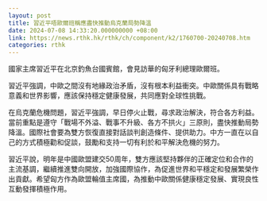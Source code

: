 ```yaml
---
layout: post
title: 習近平唔歐爾班稱應盡快推動烏克蘭局勢降溫
date: 2024-07-08 14:33:20.000000000 +08:00
link: https://news.rthk.hk/rthk/ch/component/k2/1760700-20240708.htm
categories: rthk
---
```


國家主席習近平在北京釣魚台國賓館，會見訪華的匈牙利總理歐爾班。

習近平強調，中歐之間沒有地緣政治矛盾，沒有根本利益衝突。中歐關係具有戰略意義和世界影響，應該保持穩定健康發展，共同應對全球性挑戰。

在烏克蘭危機問題，習近平強調，早日停火止戰，尋求政治解決，符合各方利益。當前重點是遵守「戰場不外溢、戰事不升級、各方不拱火」三原則，盡快推動局勢降溫。國際社會要為雙方恢復直接對話談判創造條件、提供助力。中方一直在以自己的方式積極勸和促談，鼓勵和支持一切有利於和平解決危機的努力。

習近平說，明年是中國歐盟建交50周年，雙方應該堅持夥伴的正確定位和合作的主流基調，繼續推進雙向開放，加強國際協作，為促進世界和平穩定和發展繁榮作出貢獻。希望匈方作為歐盟輪值主席國，為推動中歐關係健康穩定發展、實現良性互動發揮積極作用。
